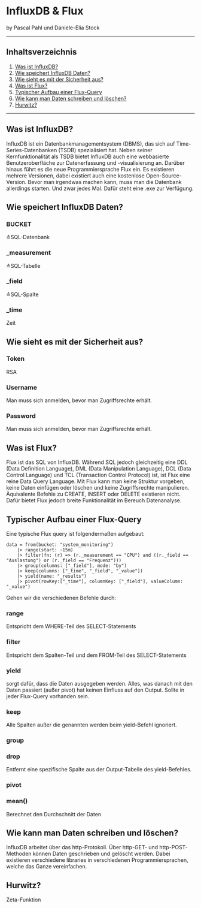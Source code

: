 # InfluxDB & Flux
<p>by Pascal Pahl und Daniele-Elia Stock</p>

---

## Inhaltsverzeichnis
1. [Was ist InfluxDB?](#first)
2. [Wie speichert InfluxDB Daten?](#second)
3. [Wie sieht es mit der Sicherheit aus?](#third)
4. [Was ist Flux?](#fourth)
5. [Typischer Aufbau einer Flux-Query](#fifth)
6. [Wie kann man Daten schreiben und löschen?](#sixth)
7. [Hurwitz?](#seventh)

---

## <a name="first"></a>Was ist InfluxDB?

InfluxDB ist ein Datenbankmanagementsystem (DBMS), das sich auf Time-Series-Datenbanken (TSDB) spezialisiert hat.
Neben seiner Kernfunktionalität als TSDB bietet InfluxDB auch eine webbasierte Benutzeroberfläche zur Datenerfassung und -visualisierung an.
Darüber hinaus führt es die neue Programmiersprache Flux ein.
Es existieren mehrere Versionen, dabei existiert auch eine kostenlose Open-Source-Version.
Bevor man irgendwas machen kann, muss man die Datenbank allerdings starten.
Und zwar jedes Mal.
Dafür steht eine .exe zur Verfügung.

## <a name="second"></a>Wie speichert InfluxDB Daten?

### BUCKET
≙SQL-Datenbank

### _measurement
≙SQL-Tabelle

### _field
≙SQL-Spalte

### _time
Zeit

## <a name="third"></a>Wie sieht es mit der Sicherheit aus?

### Token
RSA

### Username
Man muss sich anmelden, bevor man Zugriffsrechte erhält.

### Password
Man muss sich anmelden, bevor man Zugriffsrechte erhält.

## <a name="fourth"></a>Was ist Flux?

Flux ist das SQL von InfluxDB.
Während SQL jedoch gleichzeitig eine DDL (Data Definition Language), DML (Data Manipulation Language), DCL (Data Control Language) und TCL (Transaction Control Protocol) ist,
ist Flux eine reine Data Query Language.
Mit Flux kann man keine Struktur vorgeben, keine Daten einfügen oder löschen und keine Zugriffsrechte manipulieren.
Äquivalente Befehle zu CREATE, INSERT oder DELETE existieren nicht.
Dafür bietet Flux jedoch breite Funktionalität im Bereuch Datenanalyse.

## <a name="fifth"></a>Typischer Aufbau einer Flux-Query

Eine typische Flux query ist folgendermaßen aufgebaut:
```
data = from(bucket: "system_monitoring")
    |> range(start: -15m)
    |> filter(fn: (r) => (r._measurement == "CPU") and ((r._field == "Auslastung") or (r._field == "Frequenz")))
    |> group(columns: ["_field"], mode: "by")
    |> keep(columns: ["_time", "_field", "_value"])
    |> yield(name: "_results")
    |> pivot(rowKey:["_time"], columnKey: ["_field"], valueColumn: "_value")
```

Gehen wir die verschiedenen Befehle durch:

### range
Entspricht dem WHERE-Teil des SELECT-Statements

### filter
Entspricht dem Spalten-Teil und dem FROM-Teil des SELECT-Statements

### yield
sorgt dafür, dass die Daten ausgegeben werden.
Alles, was danach mit den Daten passiert (außer pivot) hat keinen Einfluss auf den Output.
Sollte in jeder Flux-Query vorhanden sein.

### keep
Alle Spalten außer die genannten werden beim yield-Befehl ignoriert.

### group

### drop
Entfernt eine spezifische Spalte aus der Output-Tabelle des yield-Befehles.

### pivot

### mean()
Berechnet den Durchschnitt der Daten

## <a name="sixth"></a>Wie kann man Daten schreiben und löschen?

InfluxDB arbeitet über das http-Protokoll. Über http-GET- und http-POST-Methoden können Daten geschrieben und gelöscht werden.
Dabei existieren verschiedene libraries in verschiedenen Programmiersprachen, welche das Ganze vereinfachen.

## <a name="seventh"></a>Hurwitz?
Zeta-Funktion